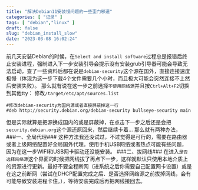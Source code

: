 ```yaml
---
title: "解决Debian11安装慢问题的一些歪门邪道"
categories: [ "记录" ]
tags: [ "debian","linux" ]
draft: false
slug: "debian_install_slow"
date: "2023-03-08 16:02:24"
---
```


前几天安装Debian的时候，在`Select and install software`过程总是报错后终止安装进程，强制进入下一步安装引导会提示没有安装grub引导器可能会导致无法启动，查了一些资料后都在说是`debian-security`这个源在国外，直接连接速度极慢（体现为这一步下载4个文件需要几个小时，而且极大可能会突然连接不上然后安装失败）。
那么就有说在这一步之前选择`不使用网络源`并且按`Ctrl+Alt+F2`切换到其他tty：
修改`/target/etc/apt/sources.list`
```
#修改debian-security为国内源或者直接屏蔽掉这一行
#deb http://security.debian.org/debian-security bullseye-security main
```
但是实际就算是把源换成国内的或是屏蔽掉，在点击下一步之后还是会把`security.debian.org`这个源还原回来，然后继续卡着...
那么就有两种办法，
###一、全局代理###
这种方法我还没试过，不过觉得是可行的，需要在路由器或者上级网络配置好全局国外代理。使用手机USB网络或者热点可能有些问题，因为在这一步WIFI和USB网卡驱动还没能安装。
###二、拔网线###
在进入`是否选择网络源`这个界面的时候把网线拔了再点下一步，这样就默认只使用本地介质上的资源进行更新。最好不要全程断网（进系统之后你需要自己配置网卡设置）或是在这之前断网（尝试在DHCP配置完成之后、是否选择网络源之前拔掉网线，会有可能导致安装进程卡住。），等待安装完成后再把网线接回去。
